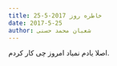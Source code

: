 ```yaml
---
title: خاطره روز 2017-5-25
date: 2017-5-25
author: شعبان محمد حسنی
---
```


اصلا یادم نمیاد امروز چی کار کردم.